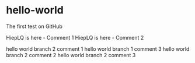hello-world
===========

The first test on GitHub

HiepLQ is here - Comment 1
HiepLQ is here - Comment 2


hello world branch 2 comment 1
hello world branch 1 comment 3
hello world branch 2 comment 2
hello world branch 2 comment 3
